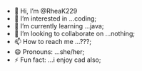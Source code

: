 - 👋 Hi, I’m @RheaK229
- 👀 I’m interested in ...coding;
- 🌱 I’m currently learning ...java;
- 💞️ I’m looking to collaborate on ...nothing;
- 📫 How to reach me ...???;
- 😄 Pronouns: ...she/her;
- ⚡ Fun fact: ...i enjoy cad also;

<!---
RheaK229/RheaK229 is a ✨ special ✨ repository because its `README.md` (this file) appears on your GitHub profile.
You can click the Preview link to take a look at your changes.
--->
